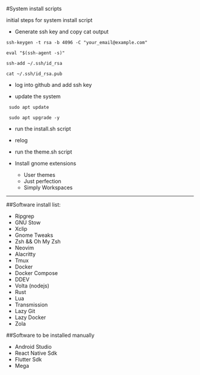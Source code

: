#System install scripts

initial steps for system install script

* Generate ssh key and copy cat output

```
ssh-keygen -t rsa -b 4096 -C "your_email@example.com"

eval "$(ssh-agent -s)"

ssh-add ~/.ssh/id_rsa

cat ~/.ssh/id_rsa.pub
```

* log into github and add ssh key

* update the system
```
 sudo apt update

 sudo apt upgrade -y
```

* run the install.sh script

* relog

* run the theme.sh script

* Install gnome extensions
  - User themes
  - Just perfection
  - Simply Workspaces

---
##Software install list:
- Ripgrep
- GNU Stow
- Xclip
- Gnome Tweaks
- Zsh && Oh My Zsh
- Neovim
- Alacritty
- Tmux
- Docker
- Docker Compose
- DDEV
- Volta (nodejs)
- Rust
- Lua
- Transmission
- Lazy Git
- Lazy Docker
- Zola

##Software to be installed manually
- Android Studio
- React Native Sdk
- Flutter Sdk
- Mega
